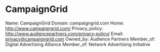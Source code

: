 
# CampaignGrid

Name: CampaignGrid
Domain: campaigngrid.com
Home: http://www.campaigngrid.com/
Privacy_policy: http://www.audiencepartners.com/privacy-policy/
Email: privacy@campaigngrid.com
Owned_by: Audience Partners
Member_of: Digital Advertising Alliance
Member_of: Network Advertising Initiative
